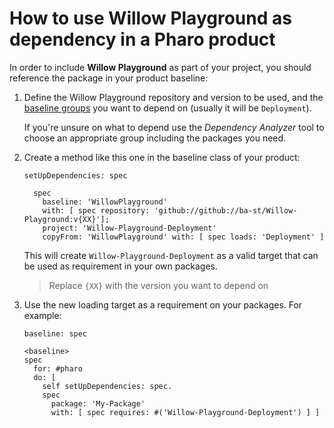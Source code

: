 # How to use Willow Playground as dependency in a Pharo product

In order to include **Willow Playground** as part of your project, you should reference
the package in your product baseline:

1. Define the Willow Playground repository and version to be used, and the
  [baseline groups](../reference/Baseline-groups.md) you want to depend on
  (usually it will be `Deployment`).

    If you're unsure on what to depend use the *Dependency Analyzer*
    tool to choose an appropriate group including the packages you need.

2. Create a method like this one in the baseline class of your product:

    ```smalltalk
    setUpDependencies: spec

      spec
        baseline: 'WillowPlayground'
        with: [ spec repository: 'github://github://ba-st/Willow-Playground:v{XX}'];
        project: 'Willow-Playground-Deployment'
        copyFrom: 'WillowPlayground' with: [ spec loads: 'Deployment' ]
    ```

    This will create `Willow-Playground-Deployment` as a valid target that can be
    used as requirement in your own packages.

    > Replace `{XX}` with the version you want to depend on

3. Use the new loading target as a requirement on your packages. For example:

    ```smalltalk
    baseline: spec

    <baseline>
    spec
      for: #pharo
      do: [
        self setUpDependencies: spec.
        spec
          package: 'My-Package'
          with: [ spec requires: #('Willow-Playground-Deployment') ] ]
    ```
